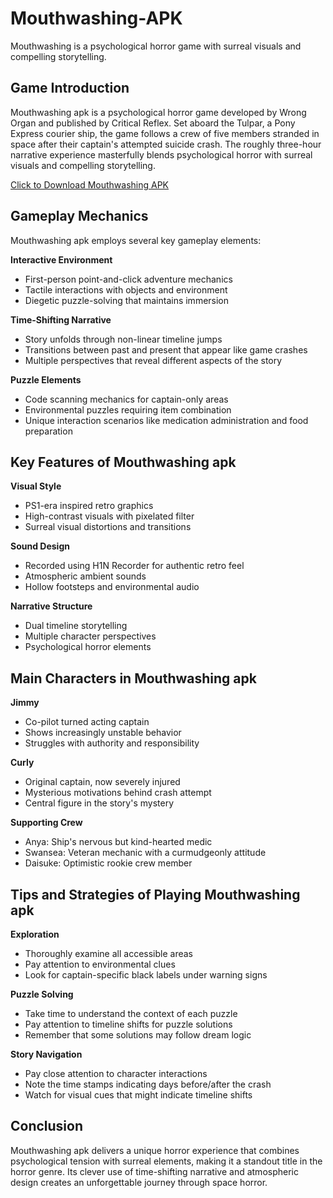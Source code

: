 # Mouthwashing-APK
Mouthwashing is a psychological horror game with surreal visuals and compelling storytelling.
## Game Introduction

Mouthwashing apk is a psychological horror game developed by Wrong Organ and published by Critical Reflex. Set aboard the Tulpar, a Pony Express courier ship, the game follows a crew of five members stranded in space after their captain's attempted suicide crash. The roughly three-hour narrative experience masterfully blends psychological horror with surreal visuals and compelling storytelling.

<a href="https://apkpure.com/mouthwashing/com.wrongorgan.mouthwashing">Click to Download Mouthwashing APK</a>


## Gameplay Mechanics

Mouthwashing apk employs several key gameplay elements:

**Interactive Environment**
- First-person point-and-click adventure mechanics
- Tactile interactions with objects and environment
- Diegetic puzzle-solving that maintains immersion

**Time-Shifting Narrative**
- Story unfolds through non-linear timeline jumps
- Transitions between past and present that appear like game crashes
- Multiple perspectives that reveal different aspects of the story

**Puzzle Elements**
- Code scanning mechanics for captain-only areas
- Environmental puzzles requiring item combination
- Unique interaction scenarios like medication administration and food preparation

## Key Features of Mouthwashing apk

**Visual Style**
- PS1-era inspired retro graphics
- High-contrast visuals with pixelated filter
- Surreal visual distortions and transitions

**Sound Design**
- Recorded using H1N Recorder for authentic retro feel
- Atmospheric ambient sounds
- Hollow footsteps and environmental audio

**Narrative Structure**
- Dual timeline storytelling
- Multiple character perspectives
- Psychological horror elements

## Main Characters in Mouthwashing apk

**Jimmy**
- Co-pilot turned acting captain
- Shows increasingly unstable behavior
- Struggles with authority and responsibility

**Curly**
- Original captain, now severely injured
- Mysterious motivations behind crash attempt
- Central figure in the story's mystery

**Supporting Crew**
- Anya: Ship's nervous but kind-hearted medic
- Swansea: Veteran mechanic with a curmudgeonly attitude
- Daisuke: Optimistic rookie crew member

## Tips and Strategies of Playing Mouthwashing apk

**Exploration**
- Thoroughly examine all accessible areas
- Pay attention to environmental clues
- Look for captain-specific black labels under warning signs

**Puzzle Solving**
- Take time to understand the context of each puzzle
- Pay attention to timeline shifts for puzzle solutions
- Remember that some solutions may follow dream logic

**Story Navigation**
- Pay close attention to character interactions
- Note the time stamps indicating days before/after the crash
- Watch for visual cues that might indicate timeline shifts

## Conclusion 
Mouthwashing apk delivers a unique horror experience that combines psychological tension with surreal elements, making it a standout title in the horror genre. Its clever use of time-shifting narrative and atmospheric design creates an unforgettable journey through space horror.
